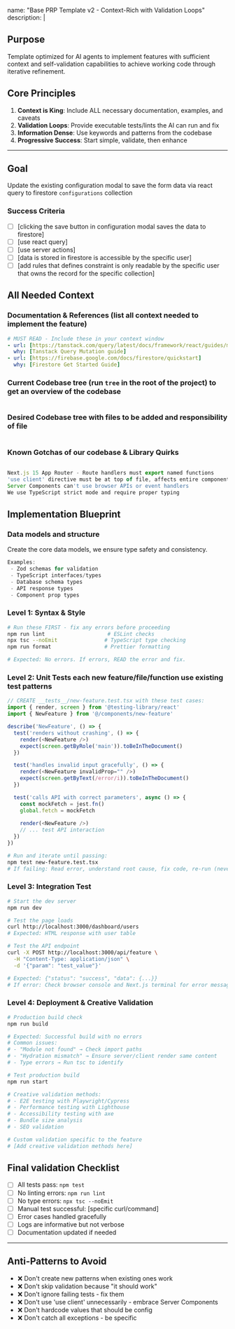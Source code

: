 name: "Base PRP Template v2 - Context-Rich with Validation Loops"
description: |

## Purpose

Template optimized for AI agents to implement features with sufficient context and self-validation capabilities to achieve working code through iterative refinement.

## Core Principles

1. **Context is King**: Include ALL necessary documentation, examples, and caveats
2. **Validation Loops**: Provide executable tests/lints the AI can run and fix
3. **Information Dense**: Use keywords and patterns from the codebase
4. **Progressive Success**: Start simple, validate, then enhance

---

## Goal

Update the existing configuration modal to save the form data via react query to firestore `configurations` collection

### Success Criteria

- [ ] [clicking the save button in configuration modal saves the data to firestore]
- [ ] [use react query]
- [ ] [use server actions]
- [ ] [data is stored in firestore is accessible by the specific user]
- [ ] [add rules that defines constraint is only readable by the specific user that owns the record for the specific collection]

## All Needed Context

### Documentation & References (list all context needed to implement the feature)

```yaml
# MUST READ - Include these in your context window
- url: [https://tanstack.com/query/latest/docs/framework/react/guides/mutations]
  why: [Tanstack Query Mutation guide]
- url: [https://firebase.google.com/docs/firestore/quickstart]
  why: [Firestore Get Started Guide]

```

### Current Codebase tree (run `tree` in the root of the project) to get an overview of the codebase

```bash

```

### Desired Codebase tree with files to be added and responsibility of file

```bash

```

### Known Gotchas of our codebase & Library Quirks

```typescript

Next.js 15 App Router - Route handlers must export named functions
'use client' directive must be at top of file, affects entire component tree
Server Components can't use browser APIs or event handlers
We use TypeScript strict mode and require proper typing
```

## Implementation Blueprint

### Data models and structure

Create the core data models, we ensure type safety and consistency.

```typescript
Examples:
 - Zod schemas for validation
 - TypeScript interfaces/types
 - Database schema types
 - API response types
 - Component prop types

```



### Level 1: Syntax & Style

```bash
# Run these FIRST - fix any errors before proceeding
npm run lint                    # ESLint checks
npx tsc --noEmit               # TypeScript type checking
npm run format                 # Prettier formatting

# Expected: No errors. If errors, READ the error and fix.
```

### Level 2: Unit Tests each new feature/file/function use existing test patterns

```typescript
// CREATE __tests__/new-feature.test.tsx with these test cases:
import { render, screen } from '@testing-library/react'
import { NewFeature } from '@/components/new-feature'

describe('NewFeature', () => {
  test('renders without crashing', () => {
    render(<NewFeature />)
    expect(screen.getByRole('main')).toBeInTheDocument()
  })

  test('handles invalid input gracefully', () => {
    render(<NewFeature invalidProp="" />)
    expect(screen.getByText(/error/i)).toBeInTheDocument()
  })

  test('calls API with correct parameters', async () => {
    const mockFetch = jest.fn()
    global.fetch = mockFetch
    
    render(<NewFeature />)
    // ... test API interaction
  })
})
```

```bash
# Run and iterate until passing:
npm test new-feature.test.tsx
# If failing: Read error, understand root cause, fix code, re-run (never mock to pass)
```

### Level 3: Integration Test

```bash
# Start the dev server
npm run dev

# Test the page loads
curl http://localhost:3000/dashboard/users
# Expected: HTML response with user table

# Test the API endpoint
curl -X POST http://localhost:3000/api/feature \
  -H "Content-Type: application/json" \
  -d '{"param": "test_value"}'

# Expected: {"status": "success", "data": {...}}
# If error: Check browser console and Next.js terminal for error messages
```

### Level 4: Deployment & Creative Validation

```bash
# Production build check
npm run build

# Expected: Successful build with no errors
# Common issues:
# - "Module not found" → Check import paths
# - "Hydration mismatch" → Ensure server/client render same content
# - Type errors → Run tsc to identify

# Test production build
npm run start

# Creative validation methods:
# - E2E testing with Playwright/Cypress
# - Performance testing with Lighthouse
# - Accessibility testing with axe
# - Bundle size analysis
# - SEO validation

# Custom validation specific to the feature
# [Add creative validation methods here]
```

## Final validation Checklist

- [ ] All tests pass: `npm test`
- [ ] No linting errors: `npm run lint`
- [ ] No type errors: `npx tsc --noEmit`
- [ ] Manual test successful: [specific curl/command]
- [ ] Error cases handled gracefully
- [ ] Logs are informative but not verbose
- [ ] Documentation updated if needed

---

## Anti-Patterns to Avoid

- ❌ Don't create new patterns when existing ones work
- ❌ Don't skip validation because "it should work"
- ❌ Don't ignore failing tests - fix them
- ❌ Don't use 'use client' unnecessarily - embrace Server Components
- ❌ Don't hardcode values that should be config
- ❌ Don't catch all exceptions - be specific
